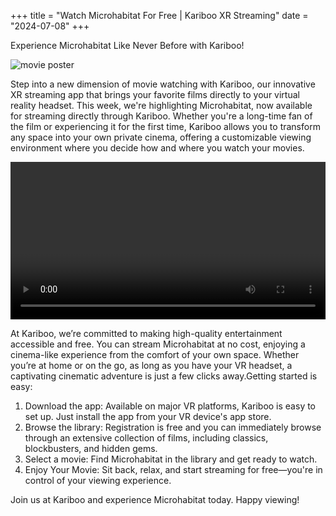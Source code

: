 +++
title = "Watch Microhabitat For Free | Kariboo XR Streaming"
date = "2024-07-08"
+++
<script src="https://cdn.jsdelivr.net/npm/hls.js@latest"></script>

Experience Microhabitat Like Never Before with Kariboo!

<img src="https://filmhub-poster-server.b-cdn.net/ba28-b1c6_microhabitat_16x9.jpg" alt="movie poster">

Step into a new dimension of movie watching with Kariboo, our innovative XR streaming app that brings your favorite films directly to your virtual reality headset. This week, we're highlighting Microhabitat, now available for streaming directly through Kariboo. Whether you're a long-time fan of the film or experiencing it for the first time, Kariboo allows you to transform any space into your own private cinema, offering a customizable viewing environment where you decide how and where you watch your movies.

<video id="video" width="100%" controls alt="movie trailer"></video>

At Kariboo, we’re committed to making high-quality entertainment accessible and free. You can stream Microhabitat at no cost, enjoying a cinema-like experience from the comfort of your own space. Whether you’re at home or on the go, as long as you have your VR headset, a captivating cinematic adventure is just a few clicks away.Getting started is easy:

1. Download the app: Available on major VR platforms, Kariboo is easy to set up. Just install the app from your VR device's app store.
2. Browse the library: Registration is free and you can immediately browse through an extensive collection of films, including classics, blockbusters, and hidden gems.
3. Select a movie: Find Microhabitat in the library and get ready to watch.
4. Enjoy Your Movie: Sit back, relax, and start streaming for free—you're in control of your viewing experience.

Join us at Kariboo and experience Microhabitat today. Happy viewing!

<script>
  var video = document.getElementById('video');
  if(Hls.isSupported()) {
    var hls = new Hls();
    hls.loadSource('https://vz-fb5092e4-932.b-cdn.net/d941617c-6c0c-4842-a46d-e8d95898c0cf/playlist.m3u8');
    hls.attachMedia(video);
    hls.on(Hls.Events.MANIFEST_PARSED,function() {
      video.play();
  });
 }
 // hls.js is not supported on platforms that do not have Media Source Extensions (MSE) enabled.
 // When the browser has built-in HLS support (check using `canPlayType`), we can provide an HLS manifest (i.e. .m3u8 URL) directly to the video element throught the `src` property.
 // This is using the built-in support of the plain video element, without using hls.js.
  else if (video.canPlayType('application/vnd.apple.mpegurl')) {
    video.src = 'https://vz-fb5092e4-932.b-cdn.net/d941617c-6c0c-4842-a46d-e8d95898c0cf/playlist.m3u8';
    video.addEventListener('canplay',function() {
      video.play();
    });
  }
</script>